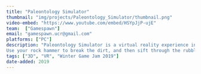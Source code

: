 ```yaml
---
title: "Paleontology Simulator"
thumbnail: "img/projects/Paleontology_Simulator/thumbnail.png"
video-embed: "https://www.youtube.com/embed/HSYpJjP-ujE"
team:  ["Gamespawn"]
email: "gamespawn.ucr@gmail.com"
platforms: ["PC"]
description: "Paleontology Simulator is a virtual reality experience in which you carefully excavate a dig site to find bones and valuable relics. 
Use your rock hammer to break the dirt, and then sift through the rubble to get the bone."
tags: ["3D", "VR", "Winter Game Jam 2019"]
date-added: 2019
---
```

